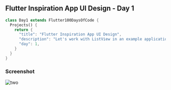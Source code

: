 ## Flutter Inspiration App UI Design - Day 1

```dart
class Day1 extends Flutter100DaysOfCode {
  Projects() {
    return {
      "title": "Flutter Inspiration App UI Design",
      "description": "Let's work with ListView in an example application.",
      "day": 1,
    }
  }
}
```
### Screenshot

![two](https://github.com/techcoder01/Flutter-UI-Day1/assets/121096664/e6056af8-8dac-4aeb-947f-196df3941178)

